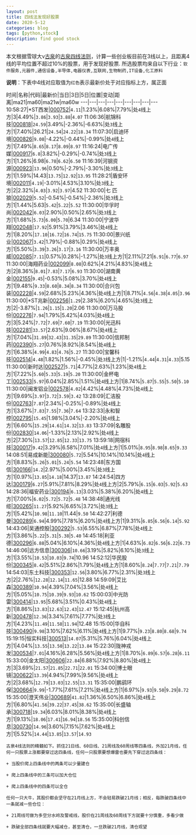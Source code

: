```yaml
---
layout: post
title: 四线法发现好股票
date: 2020-5-12
categories: blog
tags: [python,stock]
description: find good stock
---
```



本文根据雪球大v[古泉](https://xueqiu.com/u/7148646888)的[古泉四线法则](https://xueqiu.com/7148646888/130498192)，计算一些创业板目前在3线以上，且距离4线的平均位置不超过10%的股票，用于发现好股票.
所选股票均来自以下行业：`软件服务,元器件,通信设备,半导体,电器仪表,互联网,生物制药,IT设备,化工原料`

**说明**：下表中4线对应取值为`红色`表示最新价处于对应指标上方，属正面


时间|名称|代码|最新价|当日|3日|5日|位置|变动|距离|ma21|ma60|ma21w|ma60w
---|---|---|---|---|---|---|---|---
10:58:27|*ST西发|[000752](https://xueqiu.com/S/SZ000752)|`4.11`|1.23%|6.08%|7.79%|处`4`线上方|3|4.49%|`3.86`|`3.93`|`3.88`|`4.07`
11:06:36|航锦科技|[000818](https://xueqiu.com/S/SZ000818)|`24.59`|3.49%|-2.36%|-6.63%|处`3`线上方|1|7.40%|26.21|`24.54`|`24.22`|`18.34`
11:07:30|启迪环境|[000826](https://xueqiu.com/S/SZ000826)|`9.08`|-4.22%|-0.44%|-0.99%|处`4`线上方|1|7.49%|`8.65`|`8.17`|`8.09`|`8.97`
11:16:24|电广传媒|[000917](https://xueqiu.com/S/SZ000917)|`6.8`|3.82%|-0.29%|-0.74%|处`3`线上方|1|1.26%|6.98|`6.78`|`6.62`|`6.50`
11:16:39|河钢资源|[000923](https://xueqiu.com/S/SZ000923)|`13.96`|0.50%|-2.79%|-3.30%|处`3`线上方|1|1.59%|14.43|`13.75`|`12.92`|`13.95`
11:28:21|盾安环境|[002011](https://xueqiu.com/S/SZ002011)|`4.19`|-3.01%|4.53%|3.10%|处`3`线上方|2|2.32%|`4.03`|`3.92`|`3.97`|4.52
11:30:00|七 匹 狼|[002029](https://xueqiu.com/S/SZ002029)|`5.52`|-0.54%|-0.54%|-2.36%|处`3`线上方|1|1.44%|5.63|`5.42`|`5.22`|`5.52`
11:30:00|华孚时尚|[002042](https://xueqiu.com/S/SZ002042)|`6.03`|2.90%|0.50%|2.65%|处`3`线上方|1|1.68%|`5.73`|`6.00`|`5.70`|6.34
11:30:00|宁波华翔|[002048](https://xueqiu.com/S/SZ002048)|`17.92`|5.91%|3.79%|3.46%|处`4`线上方|1|8.20%|`17.10`|`16.72`|`16.74`|`15.75`
11:30:00|景兴纸业|[002067](https://xueqiu.com/S/SZ002067)|`3.42`|1.79%|-0.88%|0.29%|处`4`线上方|1|5.50%|`3.39`|`3.26`|`3.17`|`3.16`
11:30:00|万丰奥威|[002085](https://xueqiu.com/S/SZ002085)|`7.11`|0.57%|0.28%|-1.27%|处`3`线上方|1|2.11%|7.21|`6.91`|`6.77`|`6.97`
11:30:00|海翔药业|[002099](https://xueqiu.com/S/SZ002099)|`8.08`|0.62%|4.21%|4.83%|处`4`线上方|2|8.36%|`8.01`|`7.83`|`7.17`|`6.93`
11:30:00|湖南黄金|[002155](https://xueqiu.com/S/SZ002155)|`9.45`|-0.53%|5.08%|3.70%|处`4`线上方|1|9.48%|`9.33`|`8.60`|`8.34`|`8.34`
11:30:00|合兴包装|[002228](https://xueqiu.com/S/SZ002228)|`4.59`|2.68%|5.23%|4.36%|处`4`线上方|1|8.71%|`4.56`|`4.38`|`4.05`|`3.96`
11:30:00|*ST兆新|[002256](https://xueqiu.com/S/SZ002256)|`1.29`|2.38%|6.20%|4.65%|处`3`线上方|2|-3.87%|`1.26`|`1.15`|`1.20`|2.06
11:30:00|万马股份|[002276](https://xueqiu.com/S/SZ002276)|`7.94`|1.79%|5.42%|4.03%|处`4`线上方|3|5.24%|`7.72`|`7.69`|`7.60`|`7.19`
11:30:00|光迅科技|[002281](https://xueqiu.com/S/SZ002281)|`33.57`|2.63%|9.06%|8.67%|处`4`线上方|1|7.04%|`31.89`|`32.43`|`31.35`|`29.89`
11:30:00|信邦制药|[002390](https://xueqiu.com/S/SZ002390)|`5.27`|0.76%|8.92%|8.54%|处`4`线上方|1|6.38%|`4.99`|`4.83`|`4.76`|`5.27`
11:30:00|宝馨科技|[002514](https://xueqiu.com/S/SZ002514)|`4.48`|1.82%|1.56%|-0.45%|处`3`线上方|1|-1.21%|`4.44`|`4.31`|`4.33`|5.15
11:30:00|新时达|[002527](https://xueqiu.com/S/SZ002527)|`5.71`|4.77%|2.63%|1.23%|处`4`线上方|1|7.22%|`5.60`|`5.33`|`5.19`|`5.20`
11:30:00|金杯电工|[002533](https://xueqiu.com/S/SZ002533)|`5.97`|6.04%|2.85%|1.51%|处`4`线上方|1|8.74%|`5.87`|`5.55`|`5.50`|`5.10`
11:30:00|闽发铝业|[002578](https://xueqiu.com/S/SZ002578)|`4.02`|4.42%|4.48%|4.73%|处`4`线上方|1|9.69%|`3.97`|`3.72`|`3.59`|`3.42`
13:28:09|汇洁股份|[002763](https://xueqiu.com/S/SZ002763)|`7.87`|2.34%|-0.25%|-0.89%|处`4`线上方|1|3.67%|`7.83`|`7.55`|`7.36`|`7.64`
13:32:33|永和智控|[002795](https://xueqiu.com/S/SZ002795)|`15.45`|1.98%|3.04%|-2.20%|处`4`线上方|1|6.60%|`15.29`|`14.61`|`14.32`|`13.83`
13:37:09|名雕股份|[002830](https://xueqiu.com/S/SZ002830)|`14.06`|-1.33%|2.13%|2.92%|处`4`线上方|2|7.30%|`13.57`|`12.85`|`12.33`|`13.75`
13:59:18|网宿科技|[300017](https://xueqiu.com/S/SZ300017)|`9.42`|3.29%|6.58%|7.01%|处`4`线上方|1|5.01%|`8.95`|`8.98`|`8.65`|`9.33`
14:08:51|易成新能|[300080](https://xueqiu.com/S/SZ300080)|`5.72`|5.54%|10.14%|10.14%|处`4`线上方|1|8.83%|`5.26`|`5.01`|`5.24`|`5.54`
14:23:48|东方国信|[300166](https://xueqiu.com/S/SZ300166)|`14.2`|2.97%|5.00%|3.45%|处`3`线上方|1|0.97%|`13.85`|`14.18`|14.37|`13.87`
14:24:54|四方达|[300179](https://xueqiu.com/S/SZ300179)|`6.27`|5.91%|7.81%|8.29%|处`4`线上方|2|5.79%|`6.15`|`6.03`|`5.92`|`5.63`
14:28:36|福安药业|[300194](https://xueqiu.com/S/SZ300194)|`6.13`|3.03%|5.38%|6.20%|处`4`线上方|1|7.00%|`6.02`|`5.72`|`5.72`|`5.48`
14:38:48|通光线缆|[300265](https://xueqiu.com/S/SZ300265)|`11.27`|5.92%|6.65%|3.72%|处`3`线上方|1|5.42%|`10.98`|`11.10`|11.44|`9.50`
14:42:27|利德曼|[300289](https://xueqiu.com/S/SZ300289)|`6.94`|4.99%|7.78%|6.20%|处`4`线上方|1|9.31%|`6.85`|`6.56`|`6.14`|`5.92`
14:43:06|吴通控股|[300292](https://xueqiu.com/S/SZ300292)|`5.53`|6.55%|6.87%|7.78%|处`4`线上方|1|3.86%|`5.22`|`5.31`|`5.38`|`5.40`
14:45:18|利亚德|[300296](https://xueqiu.com/S/SZ300296)|`6.88`|5.04%|6.10%|4.36%|处`4`线上方|1|4.63%|`6.82`|`6.56`|`6.22`|`6.73`
14:46:06|远方信息|[300306](https://xueqiu.com/S/SZ300306)|`10.66`|3.19%|5.82%|6.10%|处`3`线上方|1|3.55%|`10.53`|`10.03`|`9.74`|10.96
14:52:12|华民股份|[300345](https://xueqiu.com/S/SZ300345)|`8.42`|5.51%|2.86%|1.79%|处`4`线上方|1|8.60%|`8.24`|`7.77`|`7.21`|`7.79`
14:54:03|东土科技|[300353](https://xueqiu.com/S/SZ300353)|`12.56`|3.80%|6.77%|2.31%|处`3`线上方|2|2.76%|`12.28`|`12.14`|`11.65`|12.88
14:59:09|艾比森|[300389](https://xueqiu.com/S/SZ300389)|`10.94`|4.39%|7.04%|3.56%|处`4`线上方|1|5.05%|`10.75`|`10.39`|`9.93`|`10.62`
15:00:03|中光防雷|[300414](https://xueqiu.com/S/SZ300414)|`13.95`|5.68%|3.51%|0.43%|处`4`线上方|1|8.86%|`13.83`|`12.63`|`12.43`|`12.47`
15:12:45|杭州高新|[300478](https://xueqiu.com/S/SZ300478)|`12.36`|3.34%|7.61%|7.77%|处`3`线上方|1|4.23%|`11.49`|`11.58`|`11.94`|12.48
15:15:00|华自科技|[300490](https://xueqiu.com/S/SZ300490)|`9.98`|3.10%|7.62%|6.11%|处`4`线上方|1|9.77%|`9.23`|`8.80`|`8.68`|`9.74`
15:19:15|恒实科技|[300513](https://xueqiu.com/S/SZ300513)|`14.07`|5.31%|5.76%|6.04%|处`4`线上方|1|4.04%|`13.55`|`13.50`|`13.22`|`13.84`
15:22:30|陇神戎发|[300534](https://xueqiu.com/S/SZ300534)|`7.01`|4.16%|6.28%|5.56%|处`4`线上方|1|8.70%|`6.89`|`6.57`|`6.28`|`6.11`
15:33:00|金太阳|[300606](https://xueqiu.com/S/SZ300606)|`22.84`|6.88%|7.92%|8.80%|处`4`线上方|3|3.69%|`21.57`|`21.85`|`22.71`|`22.01`
15:34:00|博士眼镜|[300622](https://xueqiu.com/S/SZ300622)|`13.39`|4.94%|7.99%|9.56%|处`4`线上方|2|3.68%|`12.79`|`13.03`|`12.55`|`13.31`
15:35:00|鹏鹞环保|[300664](https://xueqiu.com/S/SZ300664)|`9.99`|-1.77%|7.61%|7.21%|处`4`线上方|1|6.97%|`9.93`|`9.50`|`9.29`|`8.72`
15:35:00|澄天伟业|[300689](https://xueqiu.com/S/SZ300689)|`41.82`|1.36%|6.50%|6.86%|处`4`线上方|1|6.80%|`41.56`|`39.22`|`37.45`|`38.62`
15:35:00|长盛轴承|[300718](https://xueqiu.com/S/SZ300718)|`19.34`|6.03%|8.01%|8.38%|处`4`线上方|1|9.13%|`18.06`|`17.41`|`16.94`|`18.56`
15:35:00|科创信息|[300730](https://xueqiu.com/S/SZ300730)|`14.96`|3.60%|7.15%|7.62%|处`4`线上方|1|5.52%|`14.44`|`13.85`|`13.57`|`14.93`

```
古泉4线法则的精髓如下。抓住21日线、60日线、21周线及60周线等四条线，外加21月线，任何一只股票上涨都要穿过这四条线，任何一只股票要想爆雷也要先下穿过这四条线：

+ 当股价爬上四条线中的两条可以少量建仓

+ 爬上四条线中的三条可以加大仓位

+ 爬上四条线中的四条可以全仓

任何一只大牛，其股价都会坚守在21月线上方，不会轻易跌破21月线；相反，每跌破四条线中一条就减一些仓位：

+ 21周线可做为多空分水岭及警戒线，股价在21周线及60周线下方就要十分慎重，多看少做

+ 跌破全部四条线就要大幅减仓，甚至清仓，一旦跌破21月线，清仓观望
```